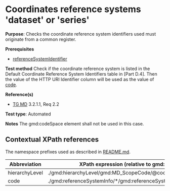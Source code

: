 # Coordinates reference systems 'dataset' or 'series'

**Purpose**: Checks the coordinate reference system identifiers used must originate from a common register.

**Prerequisites**

* [referenceSystemIdentifier](http://inspire.ec.europa.eu/id/ats/metadata/2.0/datasets-and-series/crs)

**Test method**
Check if the coordinate reference system is listed in the Default Coordinate Reference System Identifiers table in [Part D.4].
Then the value of the HTTP URI Identifier column will be used as the value of [code](#code).

**Reference(s)**	 

* [TG MD](http://inspire.ec.europa.eu/id/ats/metadata/2.0/isdss/README#ref_TG_MD) 3.2.1.1, Req 2.2

**Test type**: Automated

**Notes**
The gmd:codeSpace element shall not be used in this case.

## Contextual XPath references

The namespace prefixes used as described in [README.md](http://inspire.ec.europa.eu/id/ats/metadata/2.0/isdss/README#namespaces).

Abbreviation                                   |  XPath expression (relative to gmd:MD_Metadata)
-----------------------------------------------| ------------------------------------------------------------------
<a name="hierarchyLevel"></a> hierarchyLevel | ./gmd:hierarchyLevel/gmd:MD_ScopeCode/@codeListValue
<a name="code"></a> code  | ./gmd:referenceSystemInfo/\*/gmd:referenceSystemIdentifier[1]/\*/gmd:code
